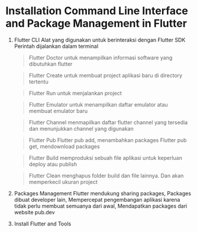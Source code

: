 # Installation Command Line Interface and Package Management in Flutter

1. Flutter CLI
    Alat yang digunakan untuk berinteraksi dengan Flutter SDK
    Perintah dijalankan dalam terminal

    > Flutter Doctor 
    untuk menampilkan informasi software yang dibutuhkan flutter

    > Flutter Create
    untuk membuat project aplikasi baru di directory tertentu
    
    > Flutter Run
    untuk menjalankan project
    
    > Flutter Emulator
    untuk menampilkan daftar emulator atau membuat emulator baru
    
    > Flutter Channel
    menmapilkan daftar flutter channel yang tersedia dan menunjukkan channel yang digunakan
    
    > Flutter Pub
        Flutter pub add, menambahkan packages
        Flutter pub get, mendownload packages
    
    > Flutter Build
    memproduksi sebuah file aplikasi untuk keperluan deploy atau publish
    
    > Flutter Clean
    menghapus folder build dan file lainnya. Dan akan memperkecil ukuran project

2. Packages Management
    Flutter mendukung sharing packages,
    Packages dibuat developer lain,
    Mempercepat pengembangan aplikasi karena tidak perlu membuat semuanya dari awal,
    Mendapatkan packages dari website pub.dev

3. Install Flutter and Tools